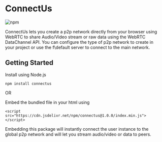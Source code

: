 # ConnectUs

![npm](https://img.shields.io/npm/v/connectus) 

ConnectUs lets you create a p2p network directly from your browser using WebRTC to share Audio/Video stream or raw data using the WebRTC DataChannel API. You can configure the type of p2p network to create in your project or use the f\default server to connect to the main network.

## Getting Started
Install using Node.js

```
npm install connectus
```
OR

Embed the bundled file in your html using

```
<script src="https://cdn.jsdelivr.net/npm/connectus@1.0.0/index.min.js"></script>
```

Embedding this package will instantly connect the user instance to the global p2p network and will let you stream audio/video or data to peers.

